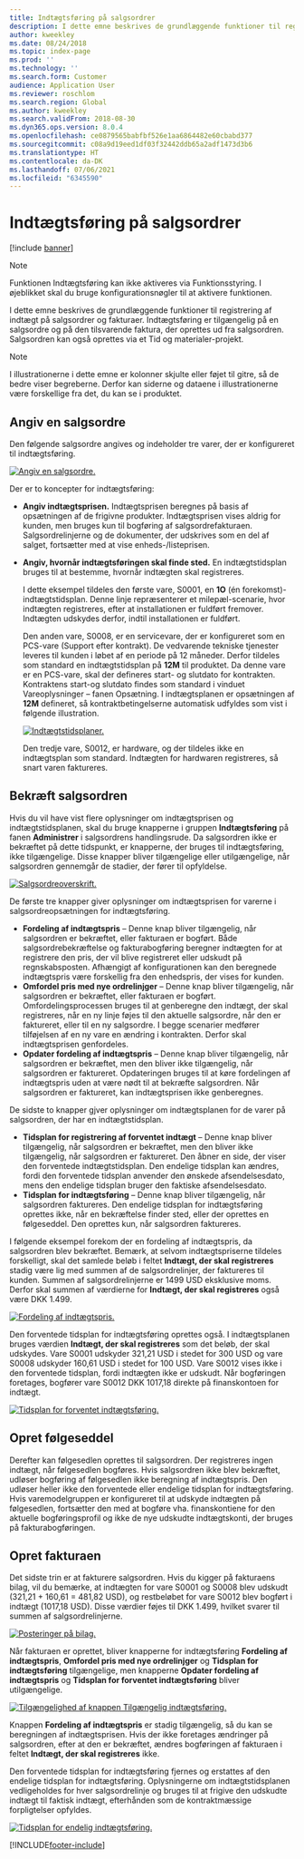 ```yaml
---
title: Indtægtsføring på salgsordrer
description: I dette emne beskrives de grundlæggende funktioner til registrering af indtægt på salgsordrer og fakturaer. Indtægtsføring er tilgængelig på salgsordren og på den tilsvarende faktura, der oprettes ud fra salgsordren.
author: kweekley
ms.date: 08/24/2018
ms.topic: index-page
ms.prod: ''
ms.technology: ''
ms.search.form: Customer
audience: Application User
ms.reviewer: roschlom
ms.search.region: Global
ms.author: kweekley
ms.search.validFrom: 2018-08-30
ms.dyn365.ops.version: 8.0.4
ms.openlocfilehash: ce0879565babfbf526e1aa6864482e60cbabd377
ms.sourcegitcommit: c08a9d19eed1df03f32442ddb65a2adf1473d3b6
ms.translationtype: HT
ms.contentlocale: da-DK
ms.lasthandoff: 07/06/2021
ms.locfileid: "6345590"
---
```

# <a name="revenue-recognition-on-sales-orders"></a>Indtægtsføring på salgsordrer

[!include [banner](../includes/banner.md)]

> [!NOTE]
> Funktionen Indtægtsføring kan ikke aktiveres via Funktionsstyring. I øjeblikket skal du bruge konfigurationsnøgler til at aktivere funktionen.

I dette emne beskrives de grundlæggende funktioner til registrering af indtægt på salgsordrer og fakturaer. Indtægtsføring er tilgængelig på en salgsordre og på den tilsvarende faktura, der oprettes ud fra salgsordren. Salgsordren kan også oprettes via et Tid og materialer-projekt.

> [!NOTE]
> I illustrationerne i dette emne er kolonner skjulte eller føjet til gitre, så de bedre viser begreberne. Derfor kan siderne og dataene i illustrationerne være forskellige fra det, du kan se i produktet.

## <a name="enter-a-sales-order"></a>Angiv en salgsordre

Den følgende salgsordre angives og indeholder tre varer, der er konfigureret til indtægtsføring.

[![Angiv en salgsordre.](./media/revenue-recognition-so-basic-sales-order-header.png)](./media/revenue-recognition-so-basic-sales-order-header.png)

Der er to koncepter for indtægtsføring:

- **Angiv indtægtsprisen.** Indtægtsprisen beregnes på basis af opsætningen af de frigivne produkter. Indtægtsprisen vises aldrig for kunden, men bruges kun til bogføring af salgsordrefakturaen. Salgsordrelinjerne og de dokumenter, der udskrives som en del af salget, fortsætter med at vise enheds-/listeprisen.
- **Angiv, hvornår indtægtsføringen skal finde sted.** En indtægtstidsplan bruges til at bestemme, hvornår indtægten skal registreres.

    I dette eksempel tildeles den første vare, S0001, en **1O** (én forekomst)-indtægtstidsplan. Denne linje repræsenterer et milepæl-scenarie, hvor indtægten registreres, efter at installationen er fuldført fremover. Indtægten udskydes derfor, indtil installationen er fuldført.

    Den anden vare, S0008, er en servicevare, der er konfigureret som en PCS-vare (Support efter kontrakt). De vedvarende tekniske tjenester leveres til kunden i løbet af en periode på 12 måneder. Derfor tildeles som standard en indtægtstidsplan på **12M** til produktet. Da denne vare er en PCS-vare, skal der defineres start- og slutdato for kontrakten. Kontraktens start-og slutdato findes som standard i vinduet Vareoplysninger – fanen Opsætning. I indtægtsplanen er opsætningen af **12M** defineret, så kontraktbetingelserne automatisk udfyldes som vist i følgende illustration.

    [![Indtægtstidsplaner.](./media/revenue-recognition-so-basic-revenue-schedules.png)](./media/revenue-recognition-so-basic-revenue-schedules.png)

    Den tredje vare, S0012, er hardware, og der tildeles ikke en indtægtsplan som standard. Indtægten for hardwaren registreres, så snart varen faktureres.

## <a name="confirm-the-sales-order"></a>Bekræft salgsordren

Hvis du vil have vist flere oplysninger om indtægtsprisen og indtægtstidsplanen, skal du bruge knapperne i gruppen **Indtægtsføring** på fanen **Administrer** i salgsordrens handlingsrude. Da salgsordren ikke er bekræftet på dette tidspunkt, er knapperne, der bruges til indtægtsføring, ikke tilgængelige. Disse knapper bliver tilgængelige eller utilgængelige, når salgsordren gennemgår de stadier, der fører til opfyldelse.

[![Salgsordreoverskrift.](./media/revenue-recognition-so-basic-sales-order-header-02.png)](./media/revenue-recognition-so-basic-sales-order-header-02.png)

De første tre knapper giver oplysninger om indtægtsprisen for varerne i salgsordreopsætningen for indtægtsføring.

- **Fordeling af indtægtspris** – Denne knap bliver tilgængelig, når salgsordren er bekræftet, eller fakturaen er bogført. Både salgsordrebekræftelse og fakturabogføring beregner indtægten for at registrere den pris, der vil blive registreret eller udskudt på regnskabsposten. Afhængigt af konfigurationen kan den beregnede indtægtspris være forskellig fra den enhedspris, der vises for kunden.
- **Omfordel pris med nye ordrelinjger** – Denne knap bliver tilgængelig, når salgsordren er bekræftet, eller fakturaen er bogført. Omfordelingsprocessen bruges til at genberegne den indtægt, der skal registreres, når en ny linje føjes til den aktuelle salgsordre, når den er faktureret, eller til en ny salgsordre. I begge scenarier medfører tilføjelsen af en ny vare en ændring i kontrakten. Derfor skal indtægtsprisen genfordeles.
- **Opdater fordeling af indtægtspris** – Denne knap bliver tilgængelig, når salgsordren er bekræftet, men den bliver ikke tilgængelig, når salgsordren er faktureret. Opdateringen bruges til at køre fordelingen af indtægtspris uden at være nødt til at bekræfte salgsordren. Når salgsordren er faktureret, kan indtægtsprisen ikke genberegnes.

De sidste to knapper gjver oplysninger om indtægtsplanen for de varer på salgsordren, der har en indtægtstidsplan.

- **Tidsplan for registrering af forventet indtægt** – Denne knap bliver tilgængelig, når salgsordren er bekræftet, men den bliver ikke tilgængelig, når salgsordren er faktureret. Den åbner en side, der viser den forventede indtægtstidsplan. Den endelige tidsplan kan ændres, fordi den forventede tidsplan anvender den ønskede afsendelsesdato, mens den endelige tidsplan bruger den faktiske afsendelsesdato.
- **Tidsplan for indtægtsføring** – Denne knap bliver tilgængelig, når salgsordren faktureres. Den endelige tidsplan for indtægtsføring oprettes ikke, når en bekræftelse finder sted, eller der oprettes en følgeseddel. Den oprettes kun, når salgsordren faktureres.

I følgende eksempel forekom der en fordeling af indtægtspris, da salgsordren blev bekræftet. Bemærk, at selvom indtægtspriserne tildeles forskelligt, skal det samlede beløb i feltet **Indtægt, der skal registreres** stadig være lig med summen af de salgsordrelinjer, der faktureres til kunden. Summen af salgsordrelinjerne er 1499 USD eksklusive moms. Derfor skal summen af værdierne for **Indtægt, der skal registreres** også være DKK 1.499.

[![Fordeling af indtægtspris.](./media/revenue-recognition-so-basic-revenue-price-allocation.png)](./media/revenue-recognition-so-basic-revenue-price-allocation.png)

Den forventede tidsplan for indtægtsføring oprettes også. I indtægtsplanen bruges værdien **Indtægt, der skal registreres** som det beløb, der skal udskydes. Vare S0001 udskyder 321,21 USD i stedet for 300 USD og vare S0008 udskyder 160,61 USD i stedet for 100 USD. Vare S0012 vises ikke i den forventede tidsplan, fordi indtægten ikke er udskudt. Når bogføringen foretages, bogfører vare S0012 DKK 1017,18 direkte på finanskontoen for indtægt.

[![Tidsplan for forventet indtægtsføring.](./media/revenue-recognition-so-basic-expected-rev-rec-schedule.png)](./media/revenue-recognition-so-basic-expected-rev-rec-schedule.png)

## <a name="create-the-packing-slip"></a>Opret følgeseddel

Derefter kan følgesedlen oprettes til salgsordren. Der registreres ingen indtægt, når følgesedlen bogføres. Hvis salgsordren ikke blev bekræftet, udløser bogføring af følgesedlen ikke beregning af indtægtspris. Den udløser heller ikke den forventede eller endelige tidsplan for indtægtsføring. Hvis varemodelgruppen er konfigureret til at udskyde indtægten på følgesedlen, fortsætter den med at bogføre vha. finanskontiene for den aktuelle bogføringsprofil og ikke de nye udskudte indtægtskonti, der bruges på fakturabogføringen.

## <a name="create-the-invoice"></a>Opret fakturaen

Det sidste trin er at fakturere salgsordren. Hvis du kigger på fakturaens bilag, vil du bemærke, at indtægten for vare S0001 og S0008 blev udskudt (321,21 + 160,61 = 481,82 USD), og restbeløbet for vare S0012 blev bogført i indtægt (1017,18 USD). Disse værdier føjes til DKK 1.499, hvilket svarer til summen af salgsordrelinjerne.

[![Posteringer på bilag.](./media/revenue-recognition-so-voucher-transactions.png)](./media/revenue-recognition-so-voucher-transactions.png)

Når fakturaen er oprettet, bliver knapperne for indtægtsføring **Fordeling af indtægtspris**, **Omfordel pris med nye ordrelinjger** og **Tidsplan for indtægtsføring** tilgængelige, men knapperne **Opdater fordeling af indtægtspris** og **Tidsplan for forventet indtægtsføring** bliver utilgængelige.

[![Tilgængelighed af knappen Tilgængelig indtægtsføring.](./media/revenue-recognition-so-basic-after-invoice-buttons.png)](./media/revenue-recognition-so-basic-after-invoice-buttons.png)

Knappen **Fordeling af indtægtspris** er stadig tilgængelig, så du kan se beregningen af indtægtsprisen. Hvis der ikke foretages ændringer på salgsordren, efter at den er bekræftet, ændres bogføringen af fakturaen i feltet **Indtægt, der skal registreres** ikke.

Den forventede tidsplan for indtægtsføring fjernes og erstattes af den endelige tidsplan for indtægtsføring. Oplysningerne om indtægtstidsplanen vedligeholdes for hver salgsordrelinje og bruges til at frigive den udskudte indtægt til faktisk indtægt, efterhånden som de kontraktmæssige forpligtelser opfyldes.

[![Tidsplan for endelig indtægtsføring.](./media/revenue-recognition-so-revenue-recognition-schedule.png)](./media/revenue-recognition-so-revenue-recognition-schedule.png)


[!INCLUDE[footer-include](../../includes/footer-banner.md)]